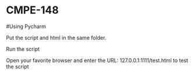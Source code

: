 # CMPE-148

#Using Pycharm

Put the script and html in the same folder.

Run the script

Open your favorite browser and enter the URL: 127.0.0.1:1111/test.html to test the script
